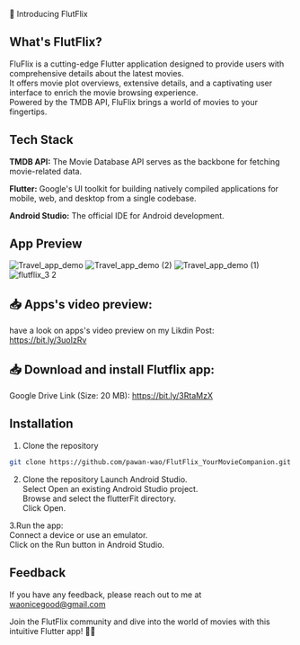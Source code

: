 🎥 Introducing FlutFlix 
##  What's FlutFlix?
FluFlix is a cutting-edge Flutter application designed to provide users with comprehensive details about the latest movies.\
It offers movie plot overviews, extensive details, and a captivating user interface to enrich the movie browsing experience.\
Powered by the TMDB API, FluFlix brings a world of movies to your fingertips.

## Tech Stack
**TMDB API:** The Movie Database API serves as the backbone for fetching movie-related data.

**Flutter:** Google's UI toolkit for building natively compiled applications for mobile, web, and desktop from a single codebase.

**Android Studio:** The official IDE for Android development.

## App Preview
![Travel_app_demo](https://github.com/pawan-wao/FlutFlix_MovieApp/assets/119276655/9da7cfe2-de4b-4732-a225-c0a8cd397f90)
![Travel_app_demo (2)](https://github.com/pawan-wao/FlutFlix_MovieApp/assets/119276655/2513a78b-19f3-425a-b537-7a8da29810a3)
![Travel_app_demo (1)](https://github.com/pawan-wao/FlutFlix_MovieApp/assets/119276655/b3e7c878-dfe7-4157-9c0a-7b98e0f23eab)
![flutflix_3 2](https://github.com/pawan-wao/FlutFlix_MovieApp/assets/119276655/612e1871-008d-4000-b3e7-a65a8a371885)

## 📥 Apps's video preview:
have a look on apps's video preview on my Likdin Post:
https://bit.ly/3uoIzRv


## 📥 Download and install Flutflix app:
Google Drive Link (Size: 20 MB): 
https://bit.ly/3RtaMzX

## Installation

1. Clone the repository

```bash
git clone https://github.com/pawan-wao/FlutFlix_YourMovieCompanion.git
```
2. Clone the repository
Launch Android Studio.\
Select Open an existing Android Studio project.\
Browse and select the flutterFit directory.\
Click Open.    

3.Run the app:\
Connect a device or use an emulator.\
Click on the Run button in Android Studio.

## Feedback
If you have any feedback, please reach out to me at waonicegood@gmail.com

Join the FlutFlix community and dive into the world of movies with this intuitive Flutter app! 🍿✨
